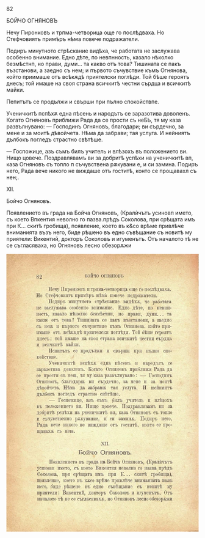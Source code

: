 ﻿82

БОЙЧО ОГНЯНОВЪ

Нечу Пиронковъ и трпма-четворица още го послѣдваха. Но Стефчовиятъ примѣръ нѣма повече подражатели.

Подиръ минутното стрѣскание видѣха, че работата не заслужава особенно внимание. Едно дѣте, по невпнность, казало нѣколко безмѣстнп, но прави, думи... та какво отъ това? Тишината се пакъ възстанови, а заедно съ нем; и първото съчувствие къмъ Огнянова, който приимаше отъ всѣкѫдѣ приятелски поглѣди. Той бѣше героятъ днесъ; той имаше на своя страна всичкитѣ честни сърдца и всичкитѣ майки.

Пепитътъ се продължи и свърши при пълно спокойствпе.

Ученичкитѣ пспѣхѫ една пѣсень и народътъ се заразотива доволенъ. Когато Огняновъ приближи Рада да се прости съ неБЬ, тя му каза развълнувано: — Господинъ Огняновъ, благодари; ви сърдечно, за мене и за моитѣ дѣвойчета. Нѣма да забрави; тая услуга. И нейниятъ дълбокъ погледъ страстно свѣтѣше.

— Госпожице, азъ съмъ билъ учитель и влѣзохъ въ положението ви. Нищо цовече. Поздравлявамъ ви за добритѣ успѣхи на ученичкитѣ вп, каза Огняновъ съ топло п съчувствена рѫкувани е, и си замина. Подиръ него, Рада вече никого не виждаше отъ гоститѣ, конто се прощавахл съ нен;.

XII.

Бойчо Огняновъ.

Появлението въ града на Бойча Огняновъ, (Кралѝчътъ усиновп името, съ което Впкентия неволно го пазва.прѣдъ Соколова, при срѣщата имъ при К... скитѣ гробища), появление, което въ к&со врѣме привлѣче вниманията възъ него, биде рѣшено въ едно съвѣщание съ новитѣ му приятели: Викентий, докторъ Соколовъ и игуменътъ. Отъ началото тѣ не се съгласяваха, но Огняновъ лесно обезорѫжи

![original](images/097.jpg)


